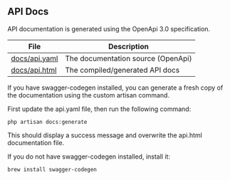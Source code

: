 ## API Docs

API documentation is generated using the OpenApi 3.0 specification.  

| File          | Description                          |
|---------------|--------------------------------------|
| [docs/api.yaml](api.yaml) | The documentation source (OpenApi)   |
| [docs/api.html](api.html) | The compiled/generated API docs      |

If you have swagger-codegen installed, you can generate a fresh copy of the documentation using the custom artisan command.  

First update the api.yaml file, then run the following command:
```
php artisan docs:generate
```
This should display a success message and overwrite the api.html documentation file.


If you do not have swagger-codegen installed, install it:
```
brew install swagger-codegen
```
